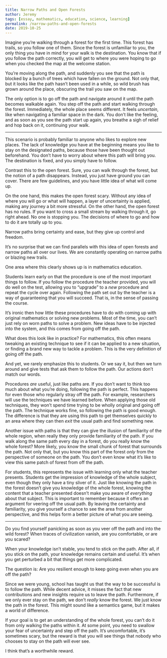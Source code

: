 ```yaml
---
title: Narrow Paths and Open Forests
author: Jeremy
tags: [essay, mathematics, education, science, learning]
permalink: /narrow-paths-and-open-forests
date: 2019-10-25
---
```


Imagine you’re walking through a forest for the first time. This forest has trails, so you follow one of them. Since the forest is unfamiliar to you, the only thing you have in mind for your walk is the destination. You know that if you follow the path correctly, you will get to where you were hoping to go when you checked the map at the welcome station.

You’re moving along the path, and suddenly you see that the path is blocked by a bunch of trees which have fallen on the ground. Not only that, but it looks like the path hasn’t been used in a while, so wild brush has grown around the place, obscuring the trail you saw on the map.

The only option is to go off the path and navigate around it until the path becomes walkable again. You step off the path and start walking through the forest. Immediately, the whole place seems different. It feels *uncertain*, like when navigating a familiar space in the dark. You don’t like the feeling, and as soon as you see the path start up again, you breathe a sigh of relief and hop back on it, continuing your walk.

---

This scenario is probably familiar to anyone who likes to explore new places. The lack of knowledge you have at the beginning means you like to stay on the designated paths, because those have been thought out beforehand. You don’t have to worry about where this path will bring you. The destination is fixed, and you simply have to follow.

Contrast this to the open forest. Sure, you can walk through the forest, but the notion of a path disappears. Instead, you just have ground you can cover. There are few guidelines, and you have little idea of what will come up.

On the one hand, this makes the open forest scary. Without any idea of where you will go or what will happen, a layer of uncertainty is applied, making any journey a bit more stressful. On the other hand, the open forest has no rules. If you want to cross a small stream by walking through it, go right ahead. No one is stopping you. The decisions of where to go and how to do it are totally up to you.

Narrow paths bring certainty and ease, but they give up control and freedom.

It’s no surprise that we can find parallels with this idea of open forests and narrow paths all over our lives. We are constantly operating on narrow paths or blazing new trails.

One area where this clearly shows up is in mathematics education.

Students learn early on that the procedure is one of the most important things to follow. If you follow the procedure the teacher provided, you will do well on the test, allowing you to “upgrade” to a *new* procedure and repeat the cycle over again. Following the path set out by the teacher is a way of guaranteeing that you will succeed. That is, in the sense of passing the course.

It’s ironic then how little these procedures have to do with coming up with original mathematics or solving new problems. Most of the time, you can’t just rely on worn paths to solve a problem. New ideas have to be injected into the system, and this comes from going off the path.

What does this look like in practice? For mathematics, this often means tweaking an existing technique to see if it can be applied to a new situation, or finding a brand new way to tackle a problem. This is the very definition of going off the path.

And yet, we rarely emphasize this to students. Or we say it, but then we turn around and give tests that ask them to follow the path. Our actions don’t match our words.

Procedures *are* useful, just like paths are. If you don’t want to think too much about what you’re doing, following the path is perfect. This happens for even those who regularly stray off the path. For example, researchers will use the techniques we have learned before. When applying those old techniques, they won’t spend time trying to be wholly original and going off the path. The technique works fine, so following the path is good enough. The difference is that they are using this path to get themselves quickly to an area where they can then *exit* the usual path and find something new.

Another issue with paths is that they can give the illusion of familiarity of the whole region, when really they only provide familiarity of the path. If you walk along the same path every day in a forest, do you really know the whole forest? More likely, you know the small chunk of forest that surrounds the path. Not only that, but you know this part of the forest *only* from the perspective of someone on the path. You don’t even know what it’s like to view this same patch of forest from off the path.

For students, this represents the issue with learning only what the teacher presents. Students get the impression of knowledge of the whole subject, even though they only have a tiny sliver of it. Just like knowing the path in the forest doesn’t give you knowledge of the whole forest, knowing the content that a teacher presented doesn’t make you aware of *everything* about that subject. This is important to remember because it offers an argument for veering off the usual path. By leaving the certainty and familiarity, you give yourself a chance to see the area from another perspective, and this helps form a better picture of what you are seeing.

---

Do you find yourself panicking as soon as you veer off the path and into the wild forest? When traces of civilization vanish, are you comfortable, or are you scared?

When your knowledge isn’t stable, you tend to stick on the path. After all, if you stick on the path, your knowledge remains certain and useful. It’s when you get perturbed a bit that things get more complicated.

The question is: Are you resilient enough to keep going even when you are off the path?

Since we were young, school has taught us that the way to be successful is to follow the path. While decent advice, it misses the fact that new contributions and new insights require us to leave the path. Furthermore, if we only ever stay on the path, we don’t *really* know the forest. We just know the path in the forest. This might sound like a semantics game, but it makes a world of difference.

If your goal is to get an understanding of the whole forest, you can’t do it from only walking the paths within it. At some point, you need to swallow your fear of uncertainty and step off the path. It’s uncomfortable, it’s sometimes scary, but the reward is that you will see things that nobody who chooses to stay on the path will ever see.

I think that’s a worthwhile reward.
